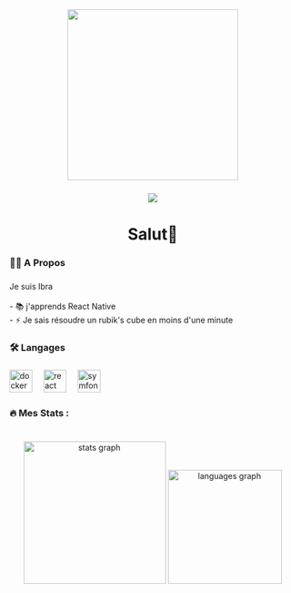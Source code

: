 <div align="center">
  <img height="300" src="https://ibradev.com/wp-content/uploads/2024/06/Erreur-12.png"  />
</div>

###

<div align="center">
  <img src="https://profile-counter.glitch.me/IbraZaou/count.svg?"  />
</div>

###

<h1 align="center">Salut👋</h1>

###

<h3 align="left">👩‍💻  A Propos</h3>

###

<p align="left">Je suis Ibra<br><br>- 📚 j'apprends React Native<br>- ⚡ Je sais résoudre un rubik's cube en moins d'une minute</p>

###

<h3 align="left">🛠 Langages</h3>

###

<div align="left">
  <img src="https://cdn.jsdelivr.net/gh/devicons/devicon/icons/docker/docker-plain-wordmark.svg" height="40" alt="docker logo"  />
  <img width="12" />
  <img src="https://cdn.jsdelivr.net/gh/devicons/devicon/icons/react/react-original.svg" height="40" alt="react logo"  />
  <img width="12" />
  <img src="https://cdn.jsdelivr.net/gh/devicons/devicon/icons/symfony/symfony-original.svg" height="40" alt="symfony logo"  />
</div>

###

<h3 align="left">🔥   Mes Stats :</h3>

###

<br clear="both">

<div align="center">
  <img src="https://github-readme-stats.vercel.app/api?username=IbraZaou&hide_title=false&hide_rank=false&show_icons=true&include_all_commits=true&count_private=true&disable_animations=false&theme=dracula&locale=en&hide_border=false&order=1" height="250" alt="stats graph"  />
  <img src="https://github-readme-stats.vercel.app/api/top-langs?username=IbraZaou&locale=fr&hide_title=false&layout=compact&card_width=320&langs_count=5&theme=onedark&hide_border=false&order=2" height="200" alt="languages graph"  />
</div>

###
